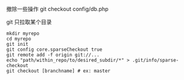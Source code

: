 撤除一些操作
git checkout config/db.php 


git 只拉取某个目录  
```
mkdir myrepo
cd myrepo
git init
git config core.sparseCheckout true
git remote add -f origin git://...
echo "path/within_repo/to/desired_subdir/*" > .git/info/sparse-checkout
git checkout [branchname] # ex: master
```

